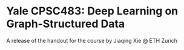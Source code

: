 # Yale CPSC483: Deep Learning on Graph-Structured Data

A release of the handout for the course by Jiaqing Xie @ ETH Zurich

